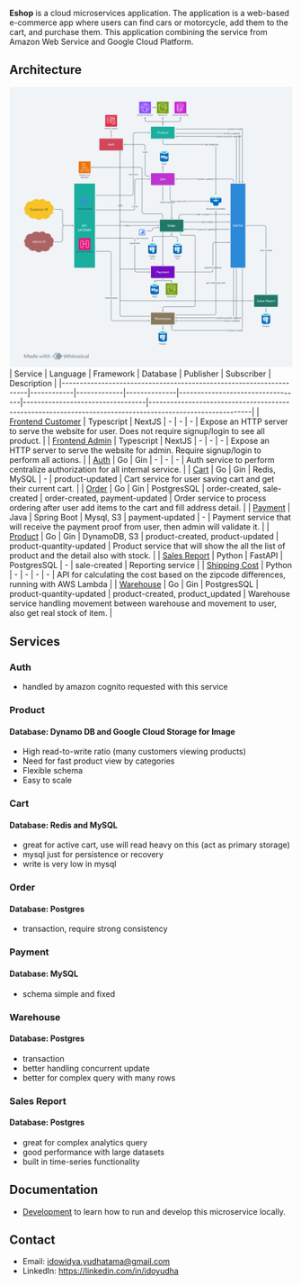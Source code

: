 **Eshop** is a cloud microservices application. The application is a web-based e-commerce app where users can find cars or motorcycle, add them to the cart, and purchase them.
This application combining the service from Amazon Web Service and Google Cloud Platform.
## Architecture
![](./docs/img/eshop-architecture.png)
| Service                                                            | Language   | Framework   | Database     | Publisher                        | Subscriber                       | Description                                                                                              |
|--------------------------------------------------------------------|------------|-------------|--------------|----------------------------------|----------------------------------|----------------------------------------------------------------------------------------------------------|
| [Frontend Customer](https://github.com/idoyudha/eshop-fe-customer) | Typescript | NextJS      | -            | -                                | -                                | Expose an HTTP server to serve the website for user. Does not require signup/login to see all product.   |
| [Frontend Admin](https://github.com/idoyudha/eshop-fe-admin)       | Typescript | NextJS      | -            | -                                | -                                | Expose an HTTP server to serve the website for admin. Require signup/login to perform all actions.       |
| [Auth](https://github.com/idoyudha/eshop-auth)                     | Go         | Gin         | -            | -                                | -                                | Auth service to perform centralize authorization for all internal service.                               |
| [Cart](https://github.com/idoyudha/eshop-cart)                     | Go         | Gin         | Redis, MySQL | -                                | product-updated                  | Cart service for user saving cart and get their current cart.                                            |
| [Order](https://github.com/idoyudha/eshop-order)                   | Go         | Gin         | PostgresSQL  | order-created, sale-created      | order-created, payment-updated   | Order service to process ordering after user add items to the cart and fill address detail.              |
| [Payment](https://github.com/idoyudha/eshop-payment)               | Java       | Spring Boot | Mysql, S3    | payment-updated                  | -                                | Payment service that will receive the payment proof from user, then admin will validate it.              |
| [Product](https://github.com/idoyudha/eshop-product)               | Go         | Gin         | DynamoDB, S3 | product-created, product-updated | product-quantity-updated         | Product service that will show the all the list of product and the detail also with stock.               |
| [Sales Report](https://github.com/idoyudha/eshop-sales-report)     | Python     | FastAPI     | PostgresSQL  | -                                | sale-created                     | Reporting service                                                                                        |
| [Shipping Cost](https://github.com/idoyudha/eshop-shipping-cost)   | Python     | -           | -            | -                                | -                                | API for calculating the cost based on the zipcode differences, running with AWS Lambda                   |
| [Warehouse](https://github.com/idoyudha/eshop-warehouse)           | Go         | Gin         | PostgresSQL  | product-quantity-updated         | product-created, product_updated | Warehouse service handling movement between warehouse and movement to user, also get real stock of item. |

## Services
### Auth
- handled by amazon cognito requested with this service
### Product
#### Database: Dynamo DB and Google Cloud Storage for Image
- High read-to-write ratio (many customers viewing products)
- Need for fast product view by categories
- Flexible schema
- Easy to scale
### Cart
#### Database: Redis and MySQL
- great for active cart, use will read heavy on this (act as primary storage)
- mysql just for persistence or recovery
- write is very low in mysql
### Order
#### Database: Postgres
- transaction, require strong consistency
### Payment
#### Database: MySQL
- schema simple and fixed
### Warehouse
#### Database: Postgres
- transaction
- better handling concurrent update
- better for complex query with many rows
### Sales Report
#### Database: Postgres
- great for complex analytics query
- good performance with large datasets
- built in time-series functionality
## Documentation
- [Development](/docs/development-guide.md) to learn how to run and develop this microservice locally.
## Contact
- Email: idowidya.yudhatama@gmail.com
- LinkedIn: https://linkedin.com/in/idoyudha